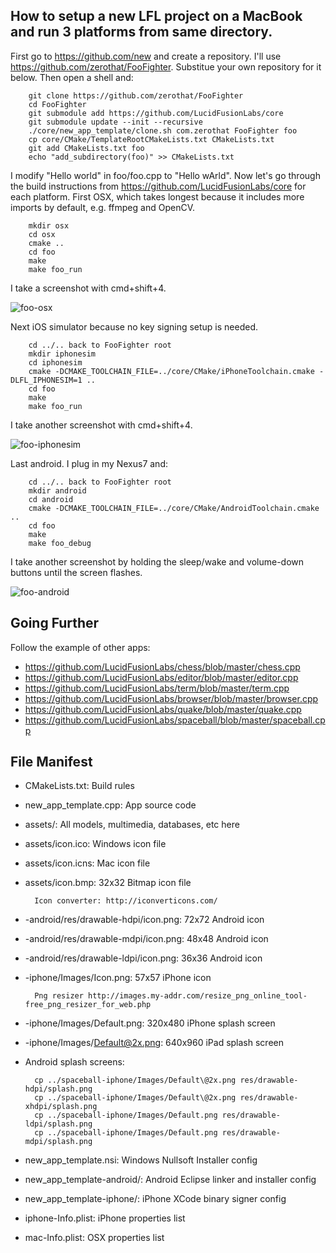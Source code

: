 ## How to setup a new LFL project on a MacBook and run 3 platforms from same directory.

First go to https://github.com/new and create a repository. 
I'll use https://github.com/zerothat/FooFighter.  Substitue your own repository for it below.
Then open a shell and:

        git clone https://github.com/zerothat/FooFighter
        cd FooFighter
        git submodule add https://github.com/LucidFusionLabs/core
        git submodule update --init --recursive
        ./core/new_app_template/clone.sh com.zerothat FooFighter foo
        cp core/CMake/TemplateRootCMakeLists.txt CMakeLists.txt
        git add CMakeLists.txt foo
        echo "add_subdirectory(foo)" >> CMakeLists.txt

I modify "Hello world" in foo/foo.cpp to "Hello wArld".
Now let's go through the build instructions from https://github.com/LucidFusionLabs/core for each platform.
First OSX, which takes longest because it includes more imports by default, e.g. ffmpeg and OpenCV.

        mkdir osx
        cd osx
        cmake ..
        cd foo
        make
        make foo_run

I take a screenshot with cmd+shift+4.

![foo-osx](../www/lfl/foo-osx.png)

Next iOS simulator because no key signing setup is needed.

        cd ../.. back to FooFighter root
        mkdir iphonesim
        cd iphonesim
        cmake -DCMAKE_TOOLCHAIN_FILE=../core/CMake/iPhoneToolchain.cmake -DLFL_IPHONESIM=1 ..
        cd foo
        make
        make foo_run

I take another screenshot with cmd+shift+4.

![foo-iphonesim](../www/lfl/foo-iphonesim.png)

Last android.  I plug in my Nexus7 and:

        cd ../.. back to FooFighter root
        mkdir android
        cd android
        cmake -DCMAKE_TOOLCHAIN_FILE=../core/CMake/AndroidToolchain.cmake ..
        cd foo
        make
        make foo_debug

I take another screenshot by holding the sleep/wake and volume-down buttons until the screen flashes.

![foo-android](../www/lfl/foo-android.png)

## Going Further

Follow the example of other apps:

* https://github.com/LucidFusionLabs/chess/blob/master/chess.cpp
* https://github.com/LucidFusionLabs/editor/blob/master/editor.cpp
* https://github.com/LucidFusionLabs/term/blob/master/term.cpp
* https://github.com/LucidFusionLabs/browser/blob/master/browser.cpp
* https://github.com/LucidFusionLabs/quake/blob/master/quake.cpp
* https://github.com/LucidFusionLabs/spaceball/blob/master/spaceball.cpp

## File Manifest

* CMakeLists.txt:                        Build rules
* new_app_template.cpp:                  App source code
* assets/:                               All models, multimedia, databases, etc here  
* assets/icon.ico:                       Windows icon file
* assets/icon.icns:                      Mac icon file
* assets/icon.bmp:                       32x32 Bitmap icon file

        Icon converter: http://iconverticons.com/

* -android/res/drawable-hdpi/icon.png:   72x72 Android icon
* -android/res/drawable-mdpi/icon.png:   48x48 Android icon
* -android/res/drawable-ldpi/icon.png:   36x36 Android icon
* -iphone/Images/Icon.png:               57x57 iPhone icon

        Png resizer http://images.my-addr.com/resize_png_online_tool-free_png_resizer_for_web.php

* -iphone/Images/Default.png:            320x480 iPhone splash screen
* -iphone/Images/Default@2x.png:         640x960 iPad splash screen
* Android splash screens:

        cp ../spaceball-iphone/Images/Default\@2x.png res/drawable-hdpi/splash.png
        cp ../spaceball-iphone/Images/Default\@2x.png res/drawable-xhdpi/splash.png
        cp ../spaceball-iphone/Images/Default.png res/drawable-ldpi/splash.png
        cp ../spaceball-iphone/Images/Default.png res/drawable-mdpi/splash.png

* new_app_template.nsi:                  Windows Nullsoft Installer config
* new_app_template-android/:             Android Eclipse linker and installer config
* new_app_template-iphone/:              iPhone XCode binary signer config

* iphone-Info.plist:                     iPhone properties list
* mac-Info.plist:                        OSX properties list
